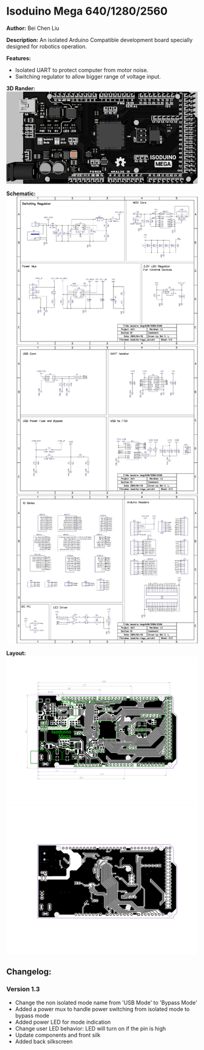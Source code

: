 # Isoduino Mega 640/1280/2560

__Author:__ Bei Chen Liu

__Description:__ An isolated Arduino Compatible development board specially designed for robotics operation.

__Features:__
* Isolated UART to protect computer from motor noise.
* Switching regulator to allow bigger range of voltage input.

__3D Rander:__ ![](isoduino-mega_lay_3d1.png)

__Schematic:__ ![](isoduino-mega_sch_s1.jpg) ![](isoduino-mega_sch_s2.jpg) ![](isoduino-mega_sch_s3.jpg)

__Layout:__ ![](isoduino-mega_lay_l1.jpg) ![](isoduino-mega_lay_l2.jpg)

## Changelog:
### Version 1.3
- Change the non isolated mode name from 'USB Mode' to 'Bypass Mode'
- Added a power mux to handle power switching from isolated mode to bypass mode
- Added power LED for mode indication
- Change user LED behavior: LED will turn on if the pin is high
- Update components and front silk
- Added back silkscreen
